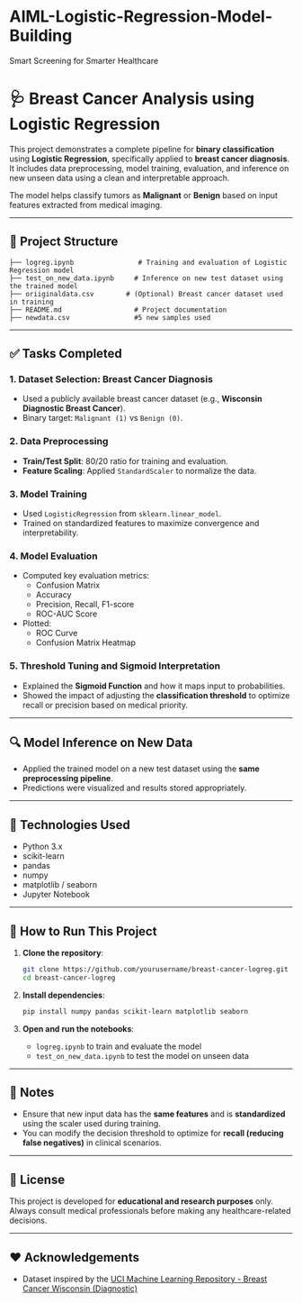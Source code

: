 # AIML-Logistic-Regression-Model-Building
Smart Screening for Smarter Healthcare
# 🩺 Breast Cancer Analysis using Logistic Regression

This project demonstrates a complete pipeline for **binary classification** using **Logistic Regression**, specifically applied to **breast cancer diagnosis**. It includes data preprocessing, model training, evaluation, and inference on new unseen data using a clean and interpretable approach.

The model helps classify tumors as **Malignant** or **Benign** based on input features extracted from medical imaging.

---

## 📁 Project Structure

```
├── logreg.ipynb                # Training and evaluation of Logistic Regression model
├── test_on_new_data.ipynb     # Inference on new test dataset using the trained model
├── oriiginaldata.csv        # (Optional) Breast cancer dataset used in training
├── README.md                  # Project documentation
├── newdata.csv                #5 new samples used
```

---

## ✅ Tasks Completed

### 1. **Dataset Selection: Breast Cancer Diagnosis**
* Used a publicly available breast cancer dataset (e.g., **Wisconsin Diagnostic Breast Cancer**).
* Binary target: `Malignant (1)` vs `Benign (0)`.

### 2. **Data Preprocessing**
* **Train/Test Split**: 80/20 ratio for training and evaluation.
* **Feature Scaling**: Applied `StandardScaler` to normalize the data.

### 3. **Model Training**
* Used `LogisticRegression` from `sklearn.linear_model`.
* Trained on standardized features to maximize convergence and interpretability.

### 4. **Model Evaluation**
* Computed key evaluation metrics:
  - Confusion Matrix
  - Accuracy
  - Precision, Recall, F1-score
  - ROC-AUC Score
* Plotted:
  - ROC Curve
  - Confusion Matrix Heatmap

### 5. **Threshold Tuning and Sigmoid Interpretation**
* Explained the **Sigmoid Function** and how it maps input to probabilities.
* Showed the impact of adjusting the **classification threshold** to optimize recall or precision based on medical priority.

---

## 🔍 Model Inference on New Data

* Applied the trained model on a new test dataset using the **same preprocessing pipeline**.
* Predictions were visualized and results stored appropriately.

---

## 🧠 Technologies Used

* Python 3.x
* scikit-learn
* pandas
* numpy
* matplotlib / seaborn
* Jupyter Notebook

---

## 🚀 How to Run This Project

1. **Clone the repository**:
   ```bash
   git clone https://github.com/yourusername/breast-cancer-logreg.git
   cd breast-cancer-logreg
   ```

2. **Install dependencies**:
   ```bash
   pip install numpy pandas scikit-learn matplotlib seaborn
   ```

3. **Open and run the notebooks**:
   - `logreg.ipynb` to train and evaluate the model
   - `test_on_new_data.ipynb` to test the model on unseen data

---

## 📌 Notes

* Ensure that new input data has the **same features** and is **standardized** using the scaler used during training.
* You can modify the decision threshold to optimize for **recall (reducing false negatives)** in clinical scenarios.

---

## 📜 License

This project is developed for **educational and research purposes** only. Always consult medical professionals before making any healthcare-related decisions.

---

## ❤️ Acknowledgements

* Dataset inspired by the [UCI Machine Learning Repository - Breast Cancer Wisconsin (Diagnostic)](https://archive.ics.uci.edu/ml/datasets/Breast+Cancer+Wisconsin+(Diagnostic))

```


